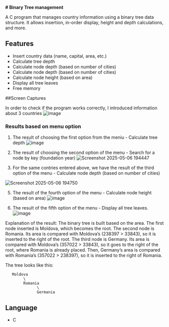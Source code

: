 **# Binary Tree management**

A C program that manages country information using a binary tree data structure.
It allows insertion, in-order display, height and depth calculations, and more.

## Features
- Insert country data (name, capital, area, etc.)
- Calculate tree depth
- Calculate node depth (based on number of cities)
- Calculate node depth (based on number of cities)
- Calculate node height (based on area)
- Display all tree leaves
- Free memory

##Screen Captures 

In order to check if the program works correctly, I introduced information about 3 countries
![image](https://github.com/user-attachments/assets/32f2ab5e-e46e-4005-b614-e3a8bbf7d8d3)

### Results based on menu option

1. The result of choosing the first option from the meniu - Calculate tree depth
![image](https://github.com/user-attachments/assets/8822c444-a769-4321-8b15-c78f1e3e1e90)

2. The result of choosing the second option of the menu - Search for a node by key (foundation year)
![Screenshot 2025-05-06 194447](https://github.com/user-attachments/assets/06119f02-e6d6-4829-981b-2bd368e3092b)

3. For the same contries entered above, we have the result of the third option of the menu - Calculate node depth (based on number of cities)
   
![Screenshot 2025-05-06 194750](https://github.com/user-attachments/assets/a3334f38-ffb2-41e9-a64b-1850357dceed)

5. The result of the fourth option of the menu - Calculate node height (based on area)
![image](https://github.com/user-attachments/assets/1754b614-e0ce-46f5-8426-f50b8d259917)

6. The result of the fifth option of the menu - Display all tree leaves. 
![image](https://github.com/user-attachments/assets/5b08b51b-9eef-42ac-b5a2-bc091ffe904f)

Explanation of the result:
The binary tree is built based on the area.
The first node inserted is Moldova, which becomes the root.
The second node is Romania. Its area is compared with Moldova’s (238397 > 33843), so it is inserted to the right of the root.
The third node is Germany. Its area is compared with Moldova’s (357022 > 33843), so it goes to the right of the root, where Romania is already placed.
Then, Germany’s area is compared with Romania’s (357022 > 238397), so it is inserted to the right of Romania.

The tree looks like this:

       Moldova
            \
            Romania
                  \
                  Germania

## Language
- C
